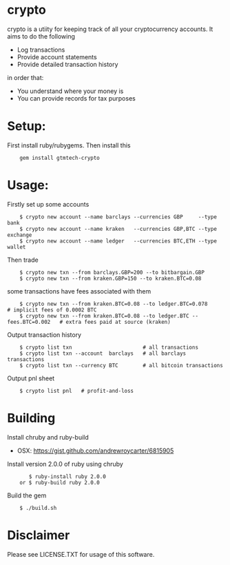 crypto
======

crypto is a utiity for keeping track of all your cryptocurrency accounts. It aims to do the following

* Log transactions
* Provide account statements
* Provide detailed transaction history

in order that:

* You understand where your money is
* You can provide records for tax purposes


Setup:
======

First install ruby/rubygems. Then install this

```
    gem install gtmtech-crypto
```


Usage:
======

Firstly set up some accounts

```
    $ crypto new account --name barclays --currencies GBP     --type bank
    $ crypto new account --name kraken   --currencies GBP,BTC --type exchange
    $ crypto new account --name ledger   --currencies BTC,ETH --type wallet
```

Then trade

```
    $ crypto new txn --from barclays.GBP=200 --to bitbargain.GBP
    $ crypto new txn --from kraken.GBP=150 --to kraken.BTC=0.08
```

some transactions have fees associated with them

```
    $ crypto new txn --from kraken.BTC=0.08 --to ledger.BTC=0.078              # implicit fees of 0.0002 BTC
    $ crypto new txn --from kraken.BTC=0.08 --to ledger.BTC --fees.BTC=0.002   # extra fees paid at source (kraken)
```

Output transaction history

```
    $ crypto list txn                       # all transactions
    $ crypto list txn --account  barclays   # all barclays transactions
    $ crypto list txn --currency BTC        # all bitcoin transactions
```

Output pnl sheet

```
    $ crypto list pnl   # profit-and-loss
```
 

Building
========

Install chruby and ruby-build

* OSX: https://gist.github.com/andrewroycarter/6815905

Install version 2.0.0 of ruby using chruby

```
       $ ruby-install ruby 2.0.0
    or $ ruby-build ruby 2.0.0
```

Build the gem

```
    $ ./build.sh
```

Disclaimer
==========

Please see LICENSE.TXT for usage of this software. 

